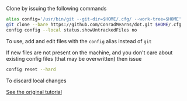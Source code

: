 Clone by issuing the following commands
```bash
alias config='/usr/bin/git --git-dir=$HOME/.cfg/ --work-tree=$HOME'
git clone --bare https://github.com/ConradMearns/dot.git $HOME/.cfg
config config --local status.showUntrackedFiles no
```
To use, add and edit files with the `config` alias instead of `git`

If new files are not present on the machine, and you don't care about existing config files (that may be overwritten) then issue
```bash
config reset --hard
```
To discard local changes

[See the original tutorial](https://www.atlassian.com/git/tutorials/dotfiles)
